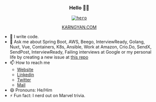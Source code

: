 <h3 align="center">Hello 👋🏻</h3>

<p align="center">
  <a href="https://karngyan.com/blog" target="_blank">
    <kbd>
      <img src="https://user-images.githubusercontent.com/32811552/168990249-410b53a4-dbc7-4bc6-a9bd-73636b987d78.gif" alt="hero" />
    </kbd>
   </a>
</p>

<p align="center">
  <a href="https://karngyan.com" target="_blank">
    KARNGYAN.COM
  </a>
</p>

- 🔭  I write code.
- 💬  Ask me about Spring Boot, AWS, Beego, InterviewReady, Golang, Nuxt, Vue, Containers, K8s, Ansible, Work at Amazon, Crio.Do, SendX, SendPost, InterviewReady, Failing interviews at Google or my personal life by creating a new issue at [this repo](https://github.com/karngyan/karngyan/issues/new?assignees=&labels=question&template=custom.md&title=Question%3A+%5BYour-Title%5D)
- 📫  How to reach me
  - [Website](https://karngyan.com)
  - [Linkedin](https://linkedin.com/in/karngyan)
  - [Twitter](https://twitter.com/gyankarn)
  - [Mail](mailto:mail@karngyan.com)
- 😄  Pronouns: He/Him
- ⚡  Fun fact: I nerd out on Marvel trivia.
